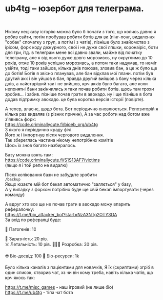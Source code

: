 # ub4tg – юзербот для телеграма.
<br/>

Нікому нецікаву історію можна було б почати з того, що колись давно я робив сайти, потім пробував робити ботів для вк (пінг-понг, видалення "собак" спочатку з груп, а потім і з чатів), пізніше було знайомство з ірісом, форк коду дежурного, свої і не дуже свої лпшки, коронаіріс, боти для гри, ітд. в телеграм мене всі давно звали, майже від початку телеграму, але я від нього дуже довго морозивсь, ну округлимо до 10 років, отже 10 років успішно морозивсь, а потом таки надумав, то неміг увійти, тоді таки зайшов, кілька днів поюзав, зловив бан, а це ж було ще до ботів! Ботів я звісно планував, але бан відклав мої плани. потім був другий акк і він уйшов в бан, правда другий вийшов з бану через кілька днів, а найстаріший так і не вийшов, крч акків було багато, але коли непонятні бани закінчились я таки почав робити ботів. щось там трохи зробив... і забив. пізніше почав грати в авокадо. ну і ще пізніше в бота додав підтримку авокадо. це була коротка версія історії (повірте). 

А тепер, власне, щодо бота. 
Бот періодично оновлюється. 
Репозиторій я кілька раз видаляв (з різних причин), 
А за час роботи над ботом вже з'явивсь форк: <br/>
https://code.criminallycute.fi/bioeb_org/ub4tg<br/>
З якого я періодично краду фічі. <br/>
Його ж і імпортнув після чергового видалення. <br/>
Так збереглась частина нікому непотрібних комітів <br/>
Щось їх знов багато назбиралось. <br/>

Базу можна взять там: <br/>
https://code.criminallycute.fi/S1S13AF7/victims<br/>
(якщо я і той репо не видалю)<br/>

Після копіювання бази не забудьте зробити <br/>`/backup`<br/>
Якщо юзаєте мій бот бекап автоматично "заллється" у базу, <br/>
А у випадку з форком потрібно буде ще свій бекап імпортувати (через команду)<br/>

А вдруг хто все ще не почав грати в авокадо можу впарить рефералочку:<br/>
https://t.me/bio_attacker_bot?start=NzA3NTg2OTY3OA<br/>
За вхід по рефералці буде:<br/>

🧪 Патогенів: 10

🦠 Заразність: 20 рів.  
☠️ Летальність: 10 рів. 
👩🏻‍🔬 Розробка: 30 рів.  

☢️ Біо-досвід: 100
🧬 Біо-ресурси: 1k

Було кілька каналів з пацієнтами для новачків, 
Я їх (скриптами) згріб в один список, 
створив чат, хз чи він кому треба, 
навіть кілька чатів, ща крч якось так:<br/>

https://t.me/misc_games - наш ігровий (не лише біо)<br/>
https://t.me/ub4tg - тіпа чат бота


